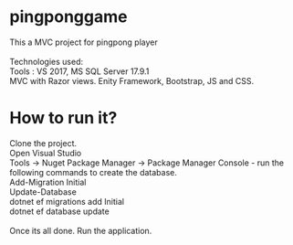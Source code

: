 
# pingponggame
This a MVC project for pingpong player <br>
<br>
Technologies used: <br>
  Tools : VS 2017, MS SQL Server 17.9.1
  <br>
  MVC with Razor views. Enity Framework, Bootstrap, JS and CSS.
  <br>
  
  # How to run it? 
   Clone the project. 
  <br>
  Open Visual Studio
  <br>
 Tools -> Nuget Package Manager -> Package Manager Console  - run the following commands to create the database.
  <br>
 Add-Migration Initial
  <br>
 Update-Database
 <br>
 dotnet ef migrations add Initial
 <br>
dotnet ef database update
<br>
<br>
Once its all done. Run the application. 

